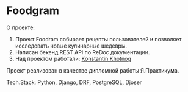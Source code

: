 # Foodgram
О проекте:
1. Проект Foodram собирает рецепты пользователей и позволяет исследовать новые кулинарные шедевры.
2. Написан бекенд REST API по ReDoc документации.
3. Над проектом работали:
<a href="https://github.com/Knstxx" target="_blank">Konstantin Khotnog</a>

Проект реализован в качестве дипломной работы Я.Практикума.

Tech.Stack: Python, Django, DRF, PostgreSQL, Djoser